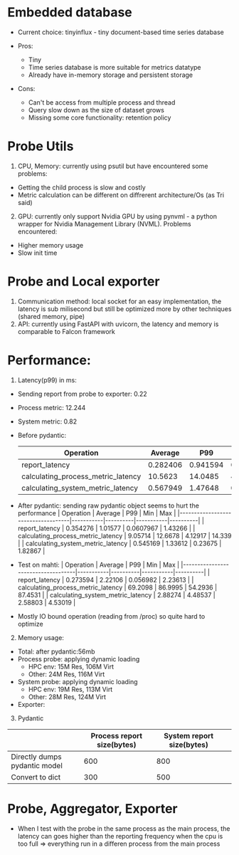 # Embedded database

- Current choice: tinyinflux - tiny document-based time series database
- Pros:

  - Tiny
  - Time series database is more suitable for metrics datatype
  - Already have in-memory storage and persistent storage

- Cons:
  - Can't be access from multiple process and thread
  - Query slow down as the size of dataset grows
  - Missing some core functionality: retention policy

# Probe Utils

1. CPU, Memory: currently using psutil but have encountered some problems:

- Getting the child process is slow and costly
- Metric calculation can be different on diffrerent architecture/Os (as Tri said)

2. GPU: currently only support Nvidia GPU by using pynvml - a python wrapper for Nvidia Management Library (NVML). Problems encountered:

- Higher memory usage
- Slow init time

# Probe and Local exporter

1. Communication method: local socket for an easy implementation, the latency is sub milisecond but still be optimized more by other techniques (shared memory, pipe)
2. API: currently using FastAPI with uvicorn, the latency and memory is comparable to Falcon framework

# Performance:

1. Latency(p99) in ms:

- Sending report from probe to exporter: 0.22
- Process metric: 12.244
- System metric: 0.82
- Before pydantic:

    | Operation                          |   Average |       P99 |       Min |      Max |
    |------------------------------------|-----------|-----------|-----------|----------|
    | report_latency                     |  0.282406 |  0.941594 | 0.0486374 |  1.08504 |
    | calculating_process_metric_latency | 10.5623   | 14.0485   | 4.30012   | 14.462   |
    | calculating_system_metric_latency  |  0.567949 |  1.47648  | 0.203371  |  1.65439 |
- After pydantic: sending raw pydantic object seems to hurt the performance
    | Operation                          |   Average |      P99 |       Min |      Max |
    |------------------------------------|-----------|----------|-----------|----------|
    | report_latency                     |  0.354276 |  1.01577 | 0.0607967 |  1.43266 |
    | calculating_process_metric_latency |  9.05714  | 12.6678  | 4.12917   | 14.339   |
    | calculating_system_metric_latency  |  0.545169 |  1.33612 | 0.23675   |  1.82867 |
- Test on mahti:
    | Operation                          |   Average |      P99 |       Min |      Max |
    |------------------------------------|-----------|----------|-----------|----------|
    | report_latency                     |  0.273594 | 2.22106  | 0.056982 |  2.23613 |
    | calculating_process_metric_latency |  69.2098  | 86.9995  | 54.2936   | 87.4531   |
    | calculating_system_metric_latency  |  2.88274  |  4.48537 | 2.58803    |  4.53019 |
- Mostly IO bound operation (reading from /proc) so quite hard to optimize
2. Memory usage:
- Total: after pydantic:56mb
- Process probe: applying dynamic loading 
  - HPC env: 15M Res, 106M Virt
  - Other: 24M Res, 116M Virt
- System probe: applying dynamic loading 
  - HPC env: 19M Res, 113M Virt
  - Other: 28M Res, 124M Virt
- Exporter:

3. Pydantic 

|                               | Process report size(bytes) | System report size(bytes) |   |
|-------------------------------|----------------------------|---------------------------|---|
| Directly dumps pydantic model | 600                        | 800                       |   |
| Convert to dict               | 300                        | 500                       |   |
# Probe, Aggregator, Exporter 
- When I test with the probe in the same process as the main process, the latency can goes higher than the reporting frequency when the cpu is too full => everything run in a differen process from the main process

